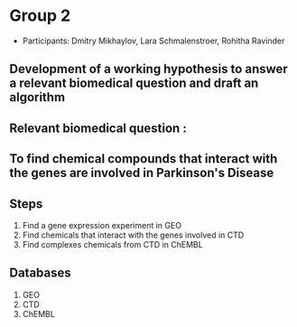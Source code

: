 # Group 2

*  Participants: Dmitry Mikhaylov, Lara Schmalenstroer, Rohitha Ravinder

## Development of a working hypothesis to answer a relevant biomedical question and draft an algorithm

## Relevant biomedical question :

## To find chemical compounds that interact with the genes are involved in Parkinson's Disease


## Steps

1. Find a gene expression experiment in GEO
2. Find chemicals that interact with the genes involved in CTD
3. Find complexes chemicals from CTD in ChEMBL


## Databases

1. GEO
2. CTD
3. ChEMBL
